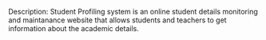 
Description:
        Student Profiling system is an online student details monitoring and maintanance website that allows students and teachers to get information about the academic details.
